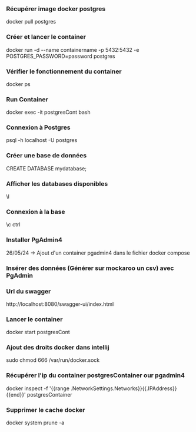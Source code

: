 ### Récupérer image docker postgres
docker pull postgres

### Créer et lancer le container
docker run -d --name containername -p 5432:5432 -e POSTGRES_PASSWORD=password postgres

### Vérifier le fonctionnement du container
docker ps

### Run Container 
docker exec -it postgresCont bash

### Connexion à Postgres
psql -h localhost -U postgres

### Créer une base de données
CREATE DATABASE mydatabase;

### Afficher les databases disponibles
\l

### Connexion à la base
\c ctrl

### Installer PgAdmin4
26/05/24 -> Ajout d'un container pgadmin4 dans le fichier docker compose

### Insérer des données (Générer sur mockaroo un csv) avec PgAdmin

### Url du swagger
http://localhost:8080/swagger-ui/index.html

### Lancer le container
docker start postgresCont

### Ajout des droits docker dans intellij
sudo chmod 666 /var/run/docker.sock

### Récupérer l'ip du container postgresContainer our pgadmin4
docker inspect -f '{{range .NetworkSettings.Networks}}{{.IPAddress}}{{end}}' postgresContainer

### Supprimer le cache docker
docker system prune -a
